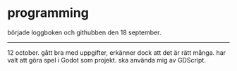 # programming

började loggboken och githubben den 18 september.

---

12 october. gått bra med uppgifter, erkänner dock att det är rätt många. har valt att göra spel i Godot som projekt. ska använda mig av GDScript.

